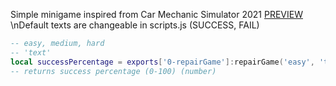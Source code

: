 Simple minigame inspired from Car Mechanic Simulator 2021 [PREVIEW](https://streamable.com/3nbj7c)
\nDefault texts are changeable in scripts.js (SUCCESS, FAIL)
```lua
-- easy, medium, hard
-- 'text'
local successPercentage = exports['0-repairGame']:repairGame('easy', 'text')
-- returns success percentage (0-100) (number)
```
